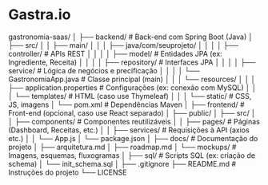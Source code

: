 # Gastra.io







gastronomia-saas/
│
├── backend/                     # Back-end com Spring Boot (Java)
│   ├── src/
│   │   ├── main/
│   │   │   ├── java/com/seuprojeto/
│   │   │   │   ├── controller/          # APIs REST
│   │   │   │   ├── model/               # Entidades JPA (ex: Ingrediente, Receita)
│   │   │   │   ├── repository/          # Interfaces JPA
│   │   │   │   ├── service/             # Lógica de negócios e precificação
│   │   │   │   └── GastronomiaApp.java  # Classe principal (main)
│   │   │   └── resources/
│   │   │       ├── application.properties  # Configurações (ex: conexão com MySQL)
│   │   │       └── templates/              # HTML (caso use Thymeleaf)
│   │   │       └── static/                 # CSS, JS, imagens
│   └── pom.xml                         # Dependências Maven
│
├── frontend/                    # Front-end (opcional, caso use React separado)
│   ├── public/
│   ├── src/
│   │   ├── components/          # Componentes reutilizáveis
│   │   ├── pages/               # Páginas (Dashboard, Receitas, etc.)
│   │   ├── services/            # Requisições à API (axios etc.)
│   │   └── App.js
│   └── package.json
│
├── docs/                        # Documentação do projeto
│   ├── arquitetura.md
│   ├── roadmap.md
│   └── mockups/                 # Imagens, esquemas, fluxogramas
│
├── sql/                         # Scripts SQL (ex: criação de schema)
│   └── init_schema.sql
│
├── .gitignore
├── README.md                    # Instruções do projeto
└── LICENSE
